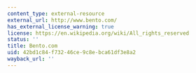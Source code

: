 ```yaml
---
content_type: external-resource
external_url: http://www.bento.com/
has_external_license_warning: true
license: https://en.wikipedia.org/wiki/All_rights_reserved
status: ''
title: Bento.com
uid: 42bd1c84-f732-46ce-9c8e-bca61df3e8a2
wayback_url: ''
---
```

